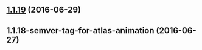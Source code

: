 <a name="1.1.19"></a>
## [1.1.19](https://aui-team-bot/https://bitbucket.org/atlassian/atlaskit-spike/compare/1.1.18-semver-tag-for-atlas-animation...v1.1.19) (2016-06-29)



<a name="1.1.18-semver-tag-for-atlas-animation"></a>
## 1.1.18-semver-tag-for-atlas-animation (2016-06-27)




